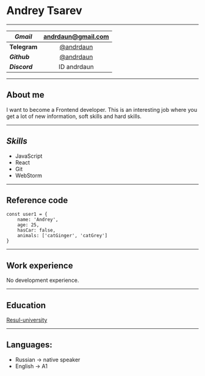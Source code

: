 # Andrey Tsarev

---

| _Gmail_       |            andrdaun@gmail.com            |
| ------------- | :--------------------------------------: |
| **Telegram**  |    [@andrdaun](https://t.me/andrdaun)    |
| **_Github_**  | [@andrdaun](https://github.com/andrdaun) |
| **_Discord_** |               ID andrdaun                |

---

## About me

I want to become a Frontend developer. This is an interesting job where you get a lot of new information, soft skills and hard skills.

---

## **_Skills_**

- JavaScript
- React
- Git
- WebStorm

---

## Reference code

```
const user1 = {
    name: 'Andrey',
    age: 25,
    hasCar: false,
    animals: ['catGinger', 'catGrey']
}
```

---

## Work experience

No development experience.

---

## Education

[Resul-university](https://result.school/products/marathon-js)

---

## Languages:

- Russian → native speaker
- English → A1
